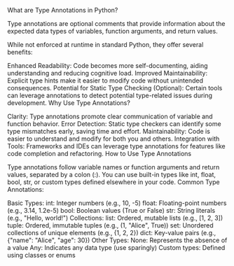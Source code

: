 What are Type Annotations in Python?

Type annotations are optional comments that provide information about the expected data types of variables, function arguments, and return values.

While not enforced at runtime in standard Python, they offer several benefits:

Enhanced Readability: Code becomes more self-documenting, aiding understanding and reducing cognitive load.
Improved Maintainability: Explicit type hints make it easier to modify code without unintended consequences.
Potential for Static Type Checking (Optional): Certain tools can leverage annotations to detect potential type-related issues during development.
Why Use Type Annotations?

Clarity: Type annotations promote clear communication of variable and function behavior.
Error Detection: Static type checkers can identify some type mismatches early, saving time and effort.
Maintainability: Code is easier to understand and modify for both you and others.
Integration with Tools: Frameworks and IDEs can leverage type annotations for features like code completion and refactoring.
How to Use Type Annotations

Type annotations follow variable names or function arguments and return values, separated by a colon (:).
You can use built-in types like int, float, bool, str, or custom types defined elsewhere in your code.
Common Type Annotations:

Basic Types:
int: Integer numbers (e.g., 10, -5)
float: Floating-point numbers (e.g., 3.14, 1.2e-5)
bool: Boolean values (True or False)
str: String literals (e.g., "Hello, world!")
Collections:
list: Ordered, mutable lists (e.g., [1, 2, 3])
tuple: Ordered, immutable tuples (e.g., (1, "Alice", True))
set: Unordered collections of unique elements (e.g., {1, 2, 2})
dict: Key-value pairs (e.g., {"name": "Alice", "age": 30})
Other Types:
None: Represents the absence of a value
Any: Indicates any data type (use sparingly)
Custom types: Defined using classes or enums
